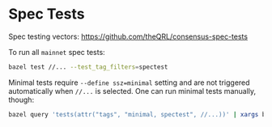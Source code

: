# Spec Tests

Spec testing vectors: https://github.com/theQRL/consensus-spec-tests

To run all `mainnet` spec tests:

```bash
bazel test //... --test_tag_filters=spectest
```

Minimal tests require `--define ssz=minimal` setting and are not triggered
automatically when `//...` is selected. One can run minimal tests manually, though:

```bash
bazel query 'tests(attr("tags", "minimal, spectest", //...))' | xargs bazel test --define ssz=minimal
```
